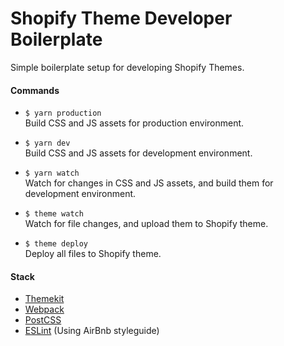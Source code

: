 # Shopify Theme Developer Boilerplate
Simple boilerplate setup for developing Shopify Themes.

#### Commands
- `$ yarn production`<br>Build CSS and JS assets for production environment.

- `$ yarn dev`<br>Build CSS and JS assets for development environment.

- `$ yarn watch`<br>Watch for changes in CSS and JS assets, and build them for development environment.

- `$ theme watch`<br>Watch for file changes, and upload them to Shopify theme.

- `$ theme deploy`<br>Deploy all files to Shopify theme.

#### Stack
- [Themekit](https://github.com/Shopify/themekit)
- [Webpack](https://webpack.js.org/)
- [PostCSS](https://postcss.org/)
- [ESLint](https://eslint.org/) (Using AirBnb styleguide)
